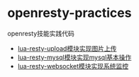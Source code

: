 # openresty-practices
openresty技能实践代码

- [lua-resty-upload模块实现图片上传](https://github.com/shixinke/openresty-practices/tree/master/upload "openresty实现图片上传")
- [lua-resty-mysql模块实现mysql基本操作](https://github.com/shixinke/openresty-practices/tree/master/mysql "openresty实现mysql基本操作")
- [lua-resty-websocket模块实现系统监控](https://github.com/shixinke/openresty-practices/tree/master/websocket "基于lua-resty-websocket实现系统监控")


